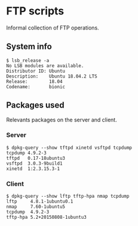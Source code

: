 # FTP scripts
Informal collection of FTP operations.

## System info
```
$ lsb_release -a
No LSB modules are available.
Distributor ID: Ubuntu
Description:    Ubuntu 18.04.2 LTS
Release:        18.04
Codename:       bionic
```

## Packages used
Relevants packages on the server and client.

### Server
```
$ dpkg-query --show tftpd xinetd vsftpd tcpdump
tcpdump 4.9.2-3
tftpd   0.17-18ubuntu3
vsftpd  3.0.3-9build1
xinetd  1:2.3.15.3-1
```

### Client
```
$ dpkg-query --show lftp tftp-hpa nmap tcpdump
lftp     4.8.1-1ubuntu0.1
nmap     7.60-1ubuntu5
tcpdump  4.9.2-3
tftp-hpa 5.2+20150808-1ubuntu3
```
